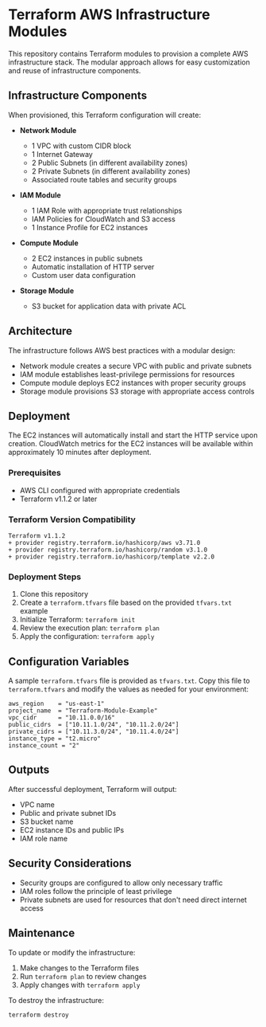 # Terraform AWS Infrastructure Modules

This repository contains Terraform modules to provision a complete AWS infrastructure stack. The modular approach allows for easy customization and reuse of infrastructure components.

## Infrastructure Components

When provisioned, this Terraform configuration will create:

- **Network Module**
  - 1 VPC with custom CIDR block
  - 1 Internet Gateway
  - 2 Public Subnets (in different availability zones)
  - 2 Private Subnets (in different availability zones)
  - Associated route tables and security groups

- **IAM Module**
  - 1 IAM Role with appropriate trust relationships
  - IAM Policies for CloudWatch and S3 access
  - 1 Instance Profile for EC2 instances

- **Compute Module**
  - 2 EC2 instances in public subnets
  - Automatic installation of HTTP server
  - Custom user data configuration

- **Storage Module**
  - S3 bucket for application data with private ACL

## Architecture

The infrastructure follows AWS best practices with a modular design:

- Network module creates a secure VPC with public and private subnets
- IAM module establishes least-privilege permissions for resources
- Compute module deploys EC2 instances with proper security groups
- Storage module provisions S3 storage with appropriate access controls

## Deployment

The EC2 instances will automatically install and start the HTTP service upon creation. CloudWatch metrics for the EC2 instances will be available within approximately 10 minutes after deployment.

### Prerequisites

- AWS CLI configured with appropriate credentials
- Terraform v1.1.2 or later

### Terraform Version Compatibility

```
Terraform v1.1.2
+ provider registry.terraform.io/hashicorp/aws v3.71.0
+ provider registry.terraform.io/hashicorp/random v3.1.0
+ provider registry.terraform.io/hashicorp/template v2.2.0
```

### Deployment Steps

1. Clone this repository
2. Create a `terraform.tfvars` file based on the provided `tfvars.txt` example
3. Initialize Terraform: `terraform init`
4. Review the execution plan: `terraform plan`
5. Apply the configuration: `terraform apply`

## Configuration Variables

A sample `terraform.tfvars` file is provided as `tfvars.txt`. Copy this file to `terraform.tfvars` and modify the values as needed for your environment:

```
aws_region    = "us-east-1"
project_name  = "Terraform-Module-Example"
vpc_cidr      = "10.11.0.0/16"
public_cidrs  = ["10.11.1.0/24", "10.11.2.0/24"]
private_cidrs = ["10.11.3.0/24", "10.11.4.0/24"]
instance_type = "t2.micro"
instance_count = "2"
```

## Outputs

After successful deployment, Terraform will output:
- VPC name
- Public and private subnet IDs
- S3 bucket name
- EC2 instance IDs and public IPs
- IAM role name

## Security Considerations

- Security groups are configured to allow only necessary traffic
- IAM roles follow the principle of least privilege
- Private subnets are used for resources that don't need direct internet access

## Maintenance

To update or modify the infrastructure:

1. Make changes to the Terraform files
2. Run `terraform plan` to review changes
3. Apply changes with `terraform apply`

To destroy the infrastructure:

```
terraform destroy
```
